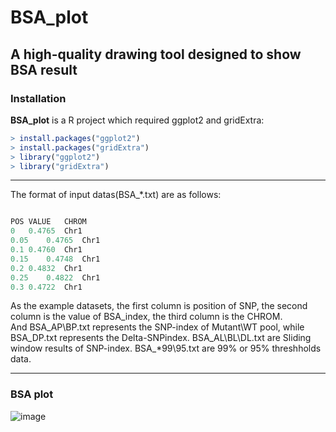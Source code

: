 BSA_plot
=========

## A high-quality drawing tool designed to show BSA result

### Installation

**BSA_plot** is a R project which required ggplot2 and gridExtra:

```r
> install.packages("ggplot2")
> install.packages("gridExtra")
> library("ggplot2")
> library("gridExtra")
```

---

The format of input datas(BSA_*.txt) are as follows:

```r

POS	VALUE	CHROM
0	0.4765	Chr1
0.05	0.4765	Chr1
0.1	0.4760	Chr1
0.15	0.4748	Chr1
0.2	0.4832	Chr1
0.25	0.4822	Chr1
0.3	0.4722	Chr1

```

As the example datasets, the first column is position of SNP, the second column is the value of BSA_index,   the third column is the CHROM.  
And BSA_AP\BP.txt  represents the SNP-index of Mutant\WT pool,  while BSA_DP.txt  represents the Delta-SNPindex.
BSA_AL\BL\DL.txt are Sliding window results of SNP-index.
BSA_*99\95.txt are 99% or 95% threshholds data.

---
### BSA plot

![image](https://github.com/WMBio/BSA_plot/Figure/Figure1.png)
